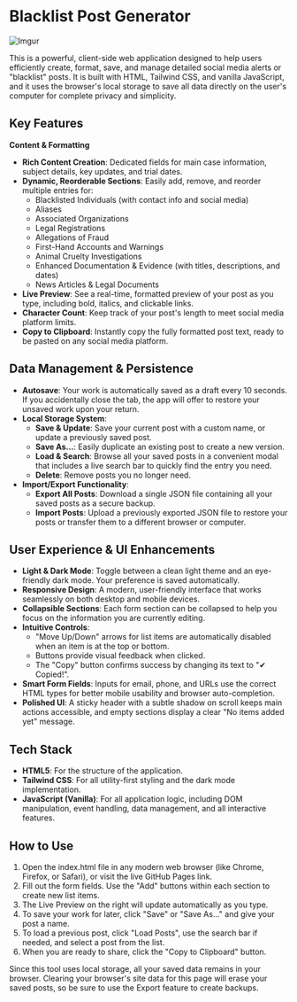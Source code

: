 # Blacklist Post Generator

![Imgur](https://imgur.com/VnMJhn4.jpg)

This is a powerful, client-side web application designed to help users efficiently create, format, save, and manage detailed social media alerts or "blacklist" posts. It is built with HTML, Tailwind CSS, and vanilla JavaScript, and it uses the browser's local storage to save all data directly on the user's computer for complete privacy and simplicity.

## Key Features
**Content & Formatting**
 * **Rich Content Creation**: Dedicated fields for main case information, subject details, key updates, and trial dates.
 * **Dynamic, Reorderable Sections**: Easily add, remove, and reorder multiple entries for:
   * Blacklisted Individuals (with contact info and social media)
   * Aliases
   * Associated Organizations
   * Legal Registrations
   * Allegations of Fraud
   * First-Hand Accounts and Warnings
   * Animal Cruelty Investigations
   * Enhanced Documentation & Evidence (with titles, descriptions, and dates)
   * News Articles & Legal Documents
 * **Live Preview**: See a real-time, formatted preview of your post as you type, including bold, italics, and clickable links.
 * **Character Count**: Keep track of your post's length to meet social media platform limits.
 * **Copy to Clipboard**: Instantly copy the fully formatted post text, ready to be pasted on any social media platform.
   
## Data Management & Persistence
 * **Autosave**: Your work is automatically saved as a draft every 10 seconds. If you accidentally close the tab, the app will offer to restore your unsaved work upon your return.
 * **Local Storage System**:
   * **Save & Update**: Save your current post with a custom name, or update a previously saved post.
   * **Save As...**: Easily duplicate an existing post to create a new version.
   * **Load & Search**: Browse all your saved posts in a convenient modal that includes a live search bar to quickly find the entry you need.
   * **Delete**: Remove posts you no longer need.
 * **Import/Export Functionality**:
   * **Export All Posts**: Download a single JSON file containing all your saved posts as a secure backup.
   * **Import Posts**: Upload a previously exported JSON file to restore your posts or transfer them to a different browser or computer.
     
## User Experience & UI Enhancements
 * **Light & Dark Mode**: Toggle between a clean light theme and an eye-friendly dark mode. Your preference is saved automatically.
 * **Responsive Design**: A modern, user-friendly interface that works seamlessly on both desktop and mobile devices.
 * **Collapsible Sections**: Each form section can be collapsed to help you focus on the information you are currently editing.
 * **Intuitive Controls**:
   * "Move Up/Down" arrows for list items are automatically disabled when an item is at the top or bottom.
   * Buttons provide visual feedback when clicked.
   * The "Copy" button confirms success by changing its text to "✔ Copied!".
 * **Smart Form Fields**: Inputs for email, phone, and URLs use the correct HTML types for better mobile usability and browser auto-completion.
 * **Polished UI**: A sticky header with a subtle shadow on scroll keeps main actions accessible, and empty sections display a clear "No items added yet" message.
   
## Tech Stack
 * **HTML5**: For the structure of the application.
 * **Tailwind CSS**: For all utility-first styling and the dark mode implementation.
 * **JavaScript (Vanilla)**: For all application logic, including DOM manipulation, event handling, data management, and all interactive features.
   
## How to Use
 1. Open the index.html file in any modern web browser (like Chrome, Firefox, or Safari), or visit the live GitHub Pages link.
 2. Fill out the form fields. Use the "Add" buttons within each section to create new list items.
 3. The Live Preview on the right will update automatically as you type.
 4. To save your work for later, click "Save" or "Save As..." and give your post a name.
 5. To load a previous post, click "Load Posts", use the search bar if needed, and select a post from the list.
 6. When you are ready to share, click the "Copy to Clipboard" button.

Since this tool uses local storage, all your saved data remains in your browser. Clearing your browser's site data for this page will erase your saved posts, so be sure to use the Export feature to create backups.
